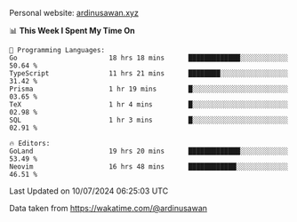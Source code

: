 Personal website: [ardinusawan.xyz](https://ardinusawan.xyz)

<!--START_SECTION:waka-->
📊 **This Week I Spent My Time On** 

```text
💬 Programming Languages: 
Go                       18 hrs 18 mins      █████████████░░░░░░░░░░░░   50.64 % 
TypeScript               11 hrs 21 mins      ████████░░░░░░░░░░░░░░░░░   31.42 % 
Prisma                   1 hr 19 mins        █░░░░░░░░░░░░░░░░░░░░░░░░   03.65 % 
TeX                      1 hr 4 mins         █░░░░░░░░░░░░░░░░░░░░░░░░   02.98 % 
SQL                      1 hr 3 mins         █░░░░░░░░░░░░░░░░░░░░░░░░   02.91 % 

🔥 Editors: 
GoLand                   19 hrs 20 mins      █████████████░░░░░░░░░░░░   53.49 % 
Neovim                   16 hrs 48 mins      ████████████░░░░░░░░░░░░░   46.51 % 
```


 Last Updated on 10/07/2024 06:25:03 UTC
<!--END_SECTION:waka-->
Data taken from https://wakatime.com/@ardinusawan
